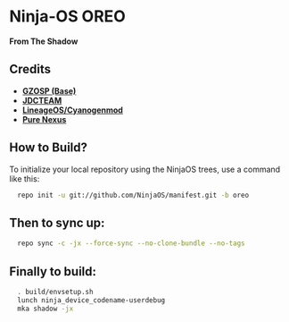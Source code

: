Ninja-OS OREO
===========
**From The Shadow**

Credits
-------
* [**GZOSP (Base)**](https://github.com/AOSP-JF-MM)
* [**JDCTEAM**](https://github.com/AOSP-JF-MM)
* [**LineageOS/Cyanogenmod**](https://github.com/LineageOS)
* [**Pure Nexus**](https://github.com/PureNexusProject)

How to Build?
-------------

To initialize your local repository using the NinjaOS trees, use a 
command like this:

```bash
  repo init -u git://github.com/NinjaOS/manifest.git -b oreo
```
  
Then to sync up:
----------------

```bash
  repo sync -c -jx --force-sync --no-clone-bundle --no-tags
```
Finally to build:
-----------------

```bash
  . build/envsetup.sh
  lunch ninja_device_codename-userdebug
  mka shadow -jx
```
